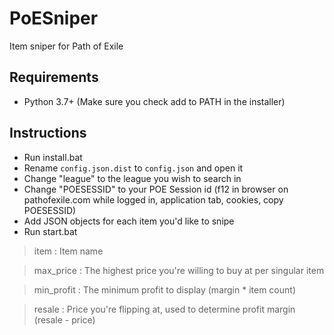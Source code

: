 # PoESniper
Item sniper for Path of Exile

## Requirements
* Python 3.7+ (Make sure you check add to PATH in the installer)

## Instructions
* Run install.bat
* Rename `config.json.dist` to `config.json` and open it
* Change "league" to the league you wish to search in
* Change "POESESSID" to your POE Session id (f12 in browser on pathofexile.com while logged in, application tab, cookies, copy POESESSID)
* Add JSON objects for each item you'd like to snipe
* Run start.bat

> item : Item name
 
> max_price : The highest price you're willing to buy at per singular item

> min_profit : The minimum profit to display (margin * item count)
 
> resale : Price you're flipping at, used to determine profit margin (resale - price)
